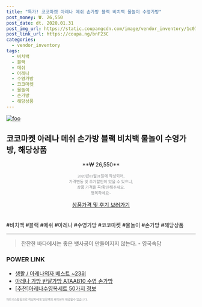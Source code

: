```yaml
--- 
title: "특가! 코코마켓 아레나 메쉬 손가방 블랙 비치백 물놀이 수영가방" 
post_money: ₩. 26,550 
post_date: dt. 2020.01.31 
post_img_url: https://static.coupangcdn.com/image/vendor_inventory/1c07/ae39de584a43355a10aa9a3e910e5d93f13fdfd7089310158b4cd8f37aff.jpg 
post_link_url: https://coupa.ng/bnF23C 
categories: 
  - vendor_inventory 
tags: 
  - 비치백 
  - 블랙 
  - 메쉬 
  - 아레나 
  - 수영가방 
  - 코코마켓 
  - 물놀이 
  - 손가방 
  - 해당상품 
--- 
```

[![foo](https://static.coupangcdn.com/image/vendor_inventory/1c07/ae39de584a43355a10aa9a3e910e5d93f13fdfd7089310158b4cd8f37aff.jpg)](https://coupa.ng/bnF23C) 

## 코코마켓 아레나 메쉬 손가방 블랙 비치백 물놀이 수영가방, 해당상품 
<p style="text-align: center;">**₩ 26,550**</p> 
<p style="text-align: center;"><span style="color: #898c8f; font-family: Georgia,Times,serif; font-size: 0.75em;">2020년01월31일에 작성되어, <br>가격변동 및 추가할인이 있을 수 있으니,<br> 상품 가격을 꼭!확인해주세요.<br>행복하세요~</span> 
</p>	 
<div markdown="0" style="text-align: center;"><a href="https://coupa.ng/bnF23C" class="btn btn--success">상품가격 및 후기 보러가기</a></div> 
<br><br> 
  #비치백 #블랙 #메쉬 #아레나 #수영가방 #코코마켓 #물놀이 #손가방 #해당상품 
<hr> 

> 잔잔한 바다에서는 좋은 뱃사공이 만들어지지 않는다. - 영국속담 


### POWER LINK

* <a href="https://blog.naver.com/santokki14/221790865818" target="_blank">생활 / 아레나의자 베스트 ~23위</a>
* <a href="https://blog.naver.com/fasyy4321/221787569370" target="_blank">아레나 가방 반달가방 ATAAB10 수영 손가방</a>
* <a href="https://blog.naver.com/fasyy4321/221787926351" target="_blank">[추천]아레나수영복세트 50가지 정보</a>

<span style="color: #898c8f; font-family: Georgia,Times,serif; font-size: 0.55em;">파트너스활동으로 작성자에게 일정액의 커미션이 제공될수 있습니다.</span> 
